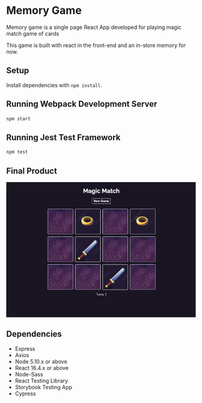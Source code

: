 # Memory Game
Memory game is a single page React App developed for playing magic match game of cards

This game is built with react in the front-end and an in-store memory for now. 

## Setup

Install dependencies with `npm install`.


## Running Webpack Development Server

```sh
npm start
```

## Running Jest Test Framework

```sh
npm test
```

## Final Product

!["Screenshot of the game Page"](https://github.com/lateefazeez/Memory-game/blob/master/memory-game/public/img/Screen%20Shot%202021-12-04%20at%201.36.45%20PM.png?raw=true)


## Dependencies

- Express
- Axios
- Node 5.10.x or above
- React 16.4.x or above
- Node-Sass
- React Testing Library
- Storybook Testing App
- Cypress

